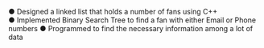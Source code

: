 ●	Designed a linked list that holds a number of fans using C++		
●	Implemented Binary Search Tree to find a fan with either Email or Phone numbers 
●	Programmed to find the necessary information among a lot of data
